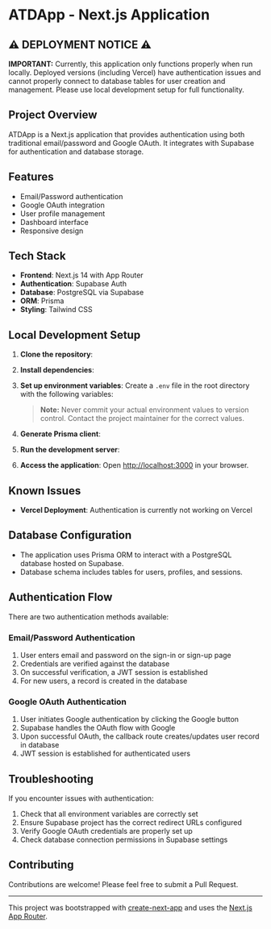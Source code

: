 # ATDApp - Next.js Application

## ⚠️ DEPLOYMENT NOTICE ⚠️

**IMPORTANT:** Currently, this application only functions properly when run locally. Deployed versions (including Vercel) have authentication issues and cannot properly connect to database tables for user creation and management. Please use local development setup for full functionality.

## Project Overview

ATDApp is a Next.js application that provides authentication using both traditional email/password and Google OAuth. It integrates with Supabase for authentication and database storage.

## Features

- Email/Password authentication
- Google OAuth integration
- User profile management
- Dashboard interface
- Responsive design

## Tech Stack

- **Frontend**: Next.js 14 with App Router
- **Authentication**: Supabase Auth
- **Database**: PostgreSQL via Supabase
- **ORM**: Prisma
- **Styling**: Tailwind CSS

## Local Development Setup

1. **Clone the repository**:

2. **Install dependencies**:

3. **Set up environment variables**: Create a `.env` file in the root directory with the following variables:

   > **Note:** Never commit your actual environment values to version control. Contact the project maintainer for the correct values.

4. **Generate Prisma client**:

5. **Run the development server**:

6. **Access the application**: Open [http://localhost:3000](http://localhost:3000) in your browser.

## Known Issues

- **Vercel Deployment**: Authentication is currently not working on Vercel

## Database Configuration

- The application uses Prisma ORM to interact with a PostgreSQL database hosted on Supabase.
- Database schema includes tables for users, profiles, and sessions.

## Authentication Flow

There are two authentication methods available:

### Email/Password Authentication

1. User enters email and password on the sign-in or sign-up page
2. Credentials are verified against the database
3. On successful verification, a JWT session is established
4. For new users, a record is created in the database

### Google OAuth Authentication

1. User initiates Google authentication by clicking the Google button
2. Supabase handles the OAuth flow with Google
3. Upon successful OAuth, the callback route creates/updates user record in database
4. JWT session is established for authenticated users

## Troubleshooting

If you encounter issues with authentication:

1. Check that all environment variables are correctly set
2. Ensure Supabase project has the correct redirect URLs configured
3. Verify Google OAuth credentials are properly set up
4. Check database connection permissions in Supabase settings

## Contributing

Contributions are welcome! Please feel free to submit a Pull Request.

---

This project was bootstrapped with [create-next-app](https://nextjs.org/docs/app/api-reference/cli/create-next-app) and uses the [Next.js App Router](https://nextjs.org/docs/app).
